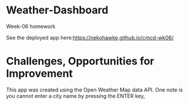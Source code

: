 # Weather-Dashboard
Week-06 homework

See the deployed app here:https://nekohawke.github.io/cmcd-wk06/

# Challenges, Opportunities for Improvement

This app was created using the Open Weather Map data API. One note is you cannot enter a city name by pressing the ENTER key,

